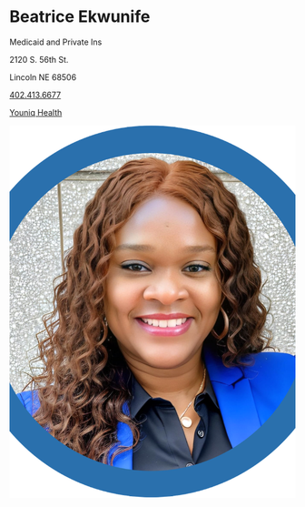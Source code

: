 # Beatrice Ekwunife

Medicaid and Private Ins

2120 S. 56th St.

Lincoln NE 68506

[402.413.6677](tel:4024136677)

[Youniq Health](https://youniqhealth.com/)

![picture](./markdown/resources/images/bEkwunife.jpeg)
